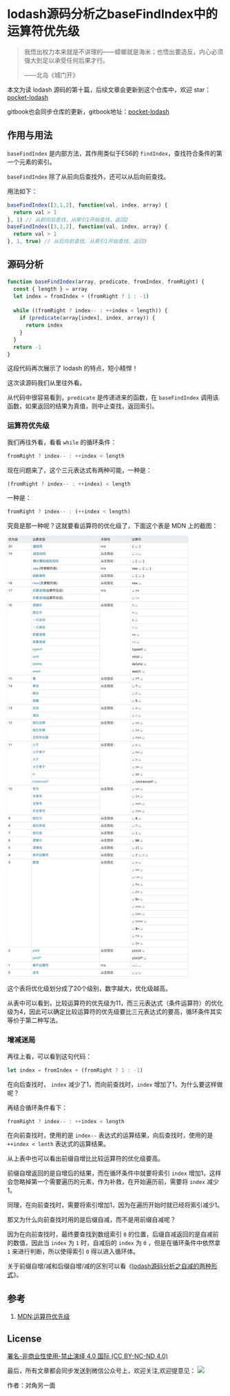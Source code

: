 # lodash源码分析之baseFindIndex中的运算符优先级

> 我悟出权力本来就是不讲理的——蟑螂就是海米；也悟出要造反，内心必须强大到足以承受任何后果才行。
>
> ——北岛《城门开》

本文为读 lodash 源码的第十篇，后续文章会更新到这个仓库中，欢迎 star：[pocket-lodash](https://github.com/yeyuqiudeng/pocket-lodash)

gitbook也会同步仓库的更新，gitbook地址：[pocket-lodash](https://www.gitbook.com/book/yeyuqiudeng/pocket-lodash/details)

## 作用与用法

`baseFindIndex` 是内部方法，其作用类似于ES6的 `findIndex`，查找符合条件的第一个元素的索引。

`baseFindIndex` 除了从前向后查找外，还可以从后向前查找。

用法如下：

```javascript
baseFindIndex([3,1,2], function(val, index, array) {
  return val > 1
}, 1) // 从前向后查找，从索引1开始查找，返回2
baseFindIndex([3,1,2], function(val, index, array) {
  return val > 1
}, 1, true) // 从后向前查找，从索引1开始查找，返回3
```

## 源码分析

```javascript
function baseFindIndex(array, predicate, fromIndex, fromRight) {
  const { length } = array
  let index = fromIndex + (fromRight ? 1 : -1)

  while ((fromRight ? index-- : ++index < length)) {
    if (predicate(array[index], index, array)) {
      return index
    }
  }
  return -1
}
```

这段代码再次展示了 lodash 的特点，短小精悍！

这次读源码我们从里往外看。

从代码中很容易看到，`predicate` 是传递进来的函数，在 `baseFindIndex` 调用该函数，如果返回的结果为真值，则中止查找，返回索引。

### 运算符优先级

我们再往外看，看看 `while` 的循环条件：

```javascript
fromRight ? index-- : ++index < length
```

现在问题来了，这个三元表达式有两种可能，一种是：

```javascript
(fromRight ? index-- : ++index) < length
```

一种是：

```javascript
fromRight ? index-- : (++index < length)
```

究竟是那一种呢？这就要看运算符的优化级了，下面这个表是 MDN 上的截图：

![](../images/baseFindIndex.png)

这个表将优化级划分成了20个级别，数字越大，优化级越高。

从表中可以看到，比较运算符的优先级为11，而三元表达式（条件运算符）的优化级为4，因此可以确定比较运算符的优先级要比三元表达式的要高，循环条件其实等价于第二种写法。

### 增减迷局

再往上看，可以看到这句代码：

```javascript
let index = fromIndex + (fromRight ? 1 : -1)
```

在向后查找时， `index` 减少了1，而向前查找时，`index` 增加了1，为什么要这样做呢？

再结合循环条件看下：

```javascript
fromRight ? index-- : ++index < length
```

在向前查找时，使用的是 `index--` 表达式的运算结果，向后查找时，使用的是 `++index < lenth` 表达式的运算结果。

从上表中也可以看出前缀自增比比较运算符的优化级要高。

前缀自增返回的是自增后的结果，而在循环条件中就要将索引 `index` 增加1，这样会忽略掉第一个需要遍历的元素，作为补救，在开始遍历前，需要将 `index` 减少1。

同理，在向前查找时，需要将索引增加1，因为在遍历开始时就已经将索引减少1。

那又为什么向前查找时用的是后缀自减，而不是用前缀自减呢？

因为在向前查找时，最终要查找到数组索引 `0` 的位置，后缀自减返回的是自减前的数值，因此当 `index` 为 `1` 时，自减后的 `index` 为 `0` ，但是在循环条件中依然拿 `1` 来进行判断，所以使得索引 `0` 得以进入循环体。

关于前缀自增/减和后缀自增/减的区别可以看《[lodash源码分析之自减的两种形式](https://github.com/yeyuqiudeng/pocket-lodash/blob/master/internal/assocIndexOf.md)》。

## 参考

1. [MDN:运算符优先级](https://developer.mozilla.org/zh-CN/docs/Web/JavaScript/Reference/Operators/Operator_Precedence)

## License

[署名-非商业性使用-禁止演绎 4.0 国际 (CC BY-NC-ND 4.0)](http://creativecommons.org/licenses/by-nc-nd/4.0/)

最后，所有文章都会同步发送到微信公众号上，欢迎关注,欢迎提意见：  ![](https://raw.githubusercontent.com/yeyuqiudeng/resource/master/images/qrcode_front-end-article.jpg) 

作者：对角另一面